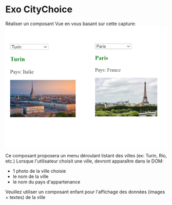 # Exo CityChoice

Réaliser un composant Vue en vous basant sur cette capture:
<img src="citychoice-capture.png" />

Ce composant proposera un menu déroulant listant des villes (ex: Turin, Rio, etc.)
Lorsque l'utilisateur choisit une ville, devront apparaître dans le DOM:
- 1 photo de la ville choisie
- le nom de la ville
- le nom du pays d'appartenance

Veuillez utiliser un composant enfant pour l'affichage 
des données (images + textes) de la ville
